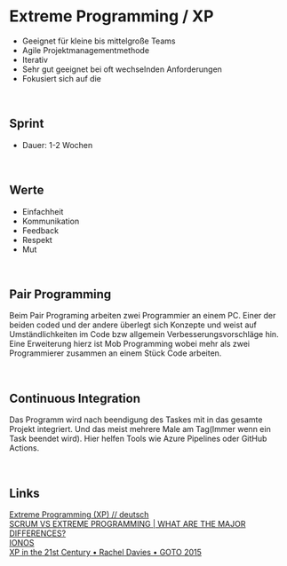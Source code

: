 # Extreme Programming / XP
- Geeignet für kleine bis mittelgroße Teams
- Agile Projektmanagementmethode
- Iterativ
- Sehr gut geeignet bei oft wechselnden Anforderungen
- Fokusiert sich auf die 

<br>

## Sprint
- Dauer: 1-2 Wochen

<br>

## Werte
- Einfachheit
- Kommunikation
- Feedback
- Respekt
- Mut

<br>

## Pair Programming
Beim Pair Programing arbeiten zwei Programmier an einem PC. Einer der beiden coded und der andere überlegt sich Konzepte und weist auf Umständlichkeiten im Code bzw allgemein Verbesserungsvorschläge hin. Eine Erweiterung hierz ist Mob Programming wobei mehr als zwei Programmierer zusammen an einem Stück Code arbeiten.

<br>

## Continuous Integration
Das Programm wird nach beendigung des Taskes mit in das gesamte Projekt integriert. Und das meist mehrere Male am Tag(Immer wenn ein Task beendet wird). Hier helfen Tools wie Azure Pipelines oder GitHub Actions.

<br>

## Links
[Extreme Programming (XP) // deutsch](https://www.youtube.com/watch?v=uyLhrO1rEyc)  
[SCRUM VS EXTREME PROGRAMMING | WHAT ARE THE MAJOR DIFFERENCES?](https://www.youtube.com/watch?v=PRYmsmMdlko)  
[IONOS](https://www.ionos.de/digitalguide/websites/web-entwicklung/extreme-programming/)  
[XP in the 21st Century • Rachel Davies • GOTO 2015](https://www.youtube.com/watch?v=IDKJJDiK3Gw)